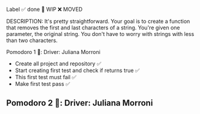 Label
✅ done 🚧 WIP ❌ MOVED

DESCRIPTION:
It's pretty straightforward. Your goal is to create a function that removes the first and last characters of a string. You're given one parameter, the original string. You don't have to worry with strings with less than two characters.

Pomodoro 1 🍅: Driver: Juliana Morroni
- Create all project and repository ✅
- Start creating first test and check if returns true ✅
- This first test must fail ✅
- Make first test pass ✅

Pomodoro 2 🍅: Driver: Juliana Morroni
- 

